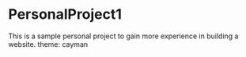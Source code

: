 # PersonalProject1

This is a sample personal project to gain more experience in building a website. 
theme: cayman